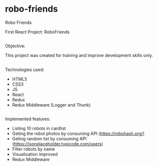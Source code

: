 # robo-friends

Robo Friends

First React Project: RoboFriends

##

Objective:

This project was created for training and improve development skills only.

##

Technologies used:

-   HTML5
-   CSS3
-   JS
-   React
-   Redux
-   Redux Middleware (Logger and Thunk)

##

Implemented features:

-   Listing 10 robots in cardlist
-   Geting the robot photos by consuming API (https://robohash.org/)
-   Geting random list by consuming API (https://jsonplaceholder.typicode.com/users)
-   Filter robots by name
-   Visualization improved
-   Redux Middleware

##

